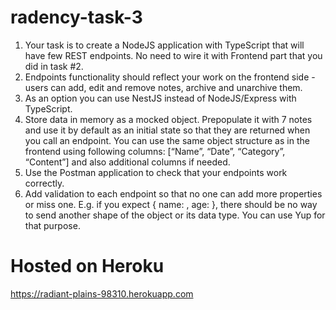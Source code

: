 # radency-task-3
1) Your task is to create a NodeJS application with TypeScript that will have few REST endpoints. No need to wire it with Frontend part that you did in task #2.
2) Endpoints functionality should reflect your work on the frontend side - users can add, edit and remove notes, archive and unarchive them.
3) As an option you can use NestJS instead of NodeJS/Express with TypeScript.
4) Store data in memory as a mocked object. Prepopulate it with 7 notes and use it by default as an initial state so that they are returned when you call an endpoint. You can use the same object structure as in the frontend using following columns: [“Name”, “Date”, “Category”, “Content”] and also additional columns if needed.
5) Use the Postman application to check that your endpoints work correctly.
6) Add validation to each endpoint so that no one can add more properties or miss one. E.g. if you expect { name: <string>, age: <integer> }, there should be no way to send another shape of the object or its data type. You can use Yup for that purpose.
# Hosted on Heroku
https://radiant-plains-98310.herokuapp.com
